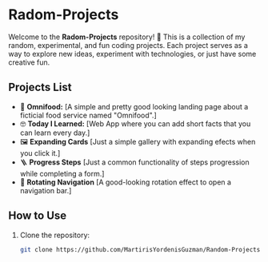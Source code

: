 # Radom-Projects

Welcome to the **Radom-Projects** repository! 🎉 This is a collection of my random, experimental, and fun coding projects. Each project serves as a way to explore new ideas, experiment with technologies, or just have some creative fun.

## Projects List

- 🍑 **Omnifood:** [A simple and pretty good looking landing page about a ficticial food service named "Omnifood".]
- 🤓 **Today I Learned:** [Web App where you can add short facts that you can learn every day.]
- 🖼️ **Expanding Cards** [Just a simple gallery with expanding efects when you click it.]
- 🪜 **Progress Steps** [Just a common functionality of steps progression while completing a form.]
- 🦝 **Rotating Navigation** [A good-looking rotation effect to open a navigation bar.]


## How to Use

1. Clone the repository:
   ```bash
   git clone https://github.com/MartirisYordenisGuzman/Random-Projects.git
